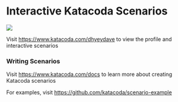# Interactive Katacoda Scenarios

[![](http://shields.katacoda.com/katacoda/dhyeydave/count.svg)](https://www.katacoda.com/dhyeydave "Get your profile on Katacoda.com")

Visit https://www.katacoda.com/dhyeydave to view the profile and interactive scenarios

### Writing Scenarios
Visit https://www.katacoda.com/docs to learn more about creating Katacoda scenarios

For examples, visit https://github.com/katacoda/scenario-example
